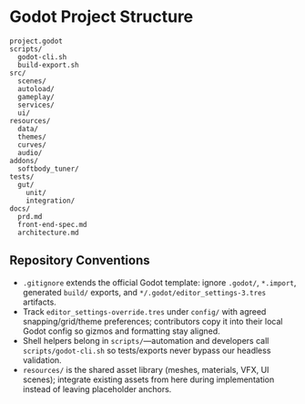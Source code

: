 # Godot Project Structure
```
project.godot
scripts/
  godot-cli.sh
  build-export.sh
src/
  scenes/
  autoload/
  gameplay/
  services/
  ui/
resources/
  data/
  themes/
  curves/
  audio/
addons/
  softbody_tuner/
tests/
  gut/
    unit/
    integration/
docs/
  prd.md
  front-end-spec.md
  architecture.md
```

## Repository Conventions
- `.gitignore` extends the official Godot template: ignore `.godot/`, `*.import`, generated `build/` exports, and `*/.godot/editor_settings-3.tres` artifacts.
- Track `editor_settings-override.tres` under `config/` with agreed snapping/grid/theme preferences; contributors copy it into their local Godot config so gizmos and formatting stay aligned.
- Shell helpers belong in `scripts/`—automation and developers call `scripts/godot-cli.sh` so tests/exports never bypass our headless validation.
- `resources/` is the shared asset library (meshes, materials, VFX, UI scenes); integrate existing assets from here during implementation instead of leaving placeholder anchors.
